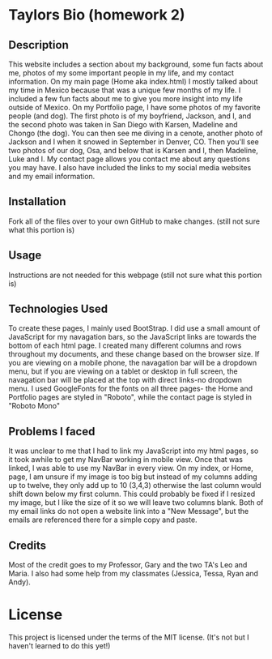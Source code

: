 # Taylors Bio (homework 2)

## Description 
 This website includes a section about my background, some fun facts about me, photos of my some important people in my life, and my contact information. On my main page (Home aka index.html) I mostly talked about my time in Mexico because that was a unique few months of my life. I included a few fun facts about me to give you more insight into my life outside of Mexico. 
 On my Portfolio page, I have some photos of my favorite people (and dog). The first photo is of my boyfriend, Jackson, and I, and the second photo was taken in San Diego with Karsen, Madeline and Chongo (the dog). You can then see me diving in a cenote, another photo of Jackson and I when it snowed in September in Denver, CO. Then you'll see two photos of our dog, Osa, and below that is Karsen and I, then Madeline, Luke and I.
 My contact page allows you contact me about any questions you may have. I also have included the links to my social media websites and my email information.

## Installation
  Fork all of the files over to your own GitHub to make changes. (still not sure what this portion is)
  
## Usage
  Instructions are not needed for this webpage (still not sure what this portion is)

## Technologies Used
 To create these pages, I mainly used BootStrap. I did use a small amount of JavaScript for my navagation bars, so the JavaScript links are towards the bottom of each html page. 
 I created many different columns and rows throughout my documents, and these change based on the browser size. If you are viewing on a mobile phone, the navagation bar will be a dropdown menu, but if you are viewing on a tablet or desktop in full screen, the navagation bar will be placed at the top with direct links-no dropdown menu.
 I used GoogleFonts for the fonts on all three pages- the Home and Portfolio pages are styled in "Roboto", while the contact page is styled in "Roboto Mono"
 
## Problems I faced
  It was unclear to me that I had to link my JavaScript into my html pages, so it took awhile to get my NavBar working in mobile view. Once that was linked, I was able to use my NavBar in every view. 
  On my index, or Home, page, I am unsure if my image is too big but instead of my columns adding up to twelve, they only add up to 10 (3,4,3) otherwise the last column would shift down below my first column. This could probably be fixed if I resized my image, but I like the size of it so we will leave two columns blank.
  Both of my email links do not open a website link into a "New Message", but the emails are referenced there for a simple copy and paste.
  
 ## Credits
  Most of the credit goes to my Professor, Gary and the two TA's Leo and Maria.
  I also had some help from my classmates (Jessica, Tessa, Ryan and Andy).
  
# License
This project is licensed under the terms of the MIT license. (It's not but I haven't learned to do this yet!)
